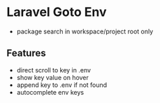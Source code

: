 # Laravel Goto Env

- package search in workspace/project root only

## Features

- direct scroll to key in .env
- show key value on hover
- append key to .env if not found
- autocomplete env keys
